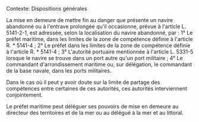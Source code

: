 Contexte: Dispositions générales

La mise en demeure de mettre fin au danger que présente un navire abandonné ou à l'entrave prolongée qu'il occasionne, prévue à l'article L. 5141-2-1, est adressée, selon la localisation du navire abandonné, par : 1° Le préfet maritime, dans les limites de la zone de compétence définie à l'article R. * 5141-4 ; 2° Le préfet dans les limites de la zone de compétence définie à l'article R. * 5141-4 ; 3° L'autorité portuaire mentionnée à l'article L. 5331-5 lorsque le navire se trouve dans un port autre qu'un port militaire ; 4° Le commandant d'arrondissement maritime ou, sur délégation, le commandant de la base navale, dans les ports militaires.

Dans le cas où il peut y avoir doute sur la limite de partage des compétences entre certaines de ces autorités, ces autorités interviennent conjointement.

Le préfet maritime peut déléguer ses pouvoirs de mise en demeure au directeur des territoires et de la mer ou au délégué à la mer et au littoral.